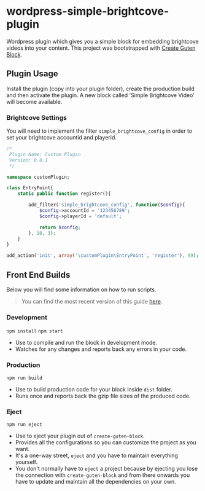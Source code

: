 # wordpress-simple-brightcove-plugin
Wordpress plugin which gives you a simple block for embedding brightcove videos into your content. This project was bootstrapped with [Create Guten Block](https://github.com/ahmadawais/create-guten-block).

## Plugin Usage
Install the plugin (copy into your plugin folder), create the production build and then activate the plugin. A new block called 'Simple Brightcove Video' will become available.

### Brightcove Settings
You will need to implement the filter `simple_brightcove_config` in order to set your brightcove accountid and playerid.

```PHP
/*
 Plugin Name: Custom Plugin
 Version: 0.0.1
 */

namespace customPlugin;

class EntryPoint{
    static public function register(){

        add_filter('simple_brightcove_config', function($config){
            $config->accountId = '123456789';
            $config->playerId = 'default';

            return $config;
        }, 10, 3);
    }
}

add_action('init', array('\customPlugin\EntryPoint', 'register'), 99);
```

## Front End Builds
Below you will find some information on how to run scripts.

>You can find the most recent version of this guide [here](https://github.com/ahmadawais/create-guten-block).

### Development
`npm install`
`npm start`
- Use to compile and run the block in development mode.
- Watches for any changes and reports back any errors in your code.

### Production
`npm run build`
- Use to build production code for your block inside `dist` folder.
- Runs once and reports back the gzip file sizes of the produced code.

### Eject
`npm run eject`
- Use to eject your plugin out of `create-guten-block`.
- Provides all the configurations so you can customize the project as you want.
- It's a one-way street, `eject` and you have to maintain everything yourself.
- You don't normally have to `eject` a project because by ejecting you lose the connection with `create-guten-block` and from there onwards you have to update and maintain all the dependencies on your own.